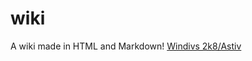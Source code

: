 # wiki
A wiki made in HTML and Markdown!
[Windivs 2k8/Astiv](https://jpbandroid.github.io/wiki/windivsastiv.html)
